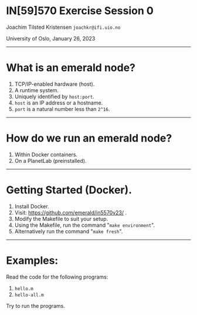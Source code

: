 
# IN[59]570 Exercise Session 0

Joachim Tilsted Kristensen
`joachkr@ifi.uio.no`

University of Oslo,
January 26, 2023

---

# What is an emerald node?

1. TCP/IP-enabled hardware (host).
2. A runtime system.
3. Uniquely identified by `host:port`.
4. `host` is an IP address or a hostname.
5. `port` is a natural number less than `2^16`.

---

# How do we run an emerald node?

1. Within Docker containers.
2. On a PlanetLab (preinstalled).

---

# Getting Started (Docker).

1. Install Docker.
2. Visit: https://github.com/emerald/in5570v23/ .
3. Modify the Makefile to suit your setup.
4. Using the Makefile, run the command "`make environment`".
5. Alternatively run the command "`make fresh`".

---

# Examples:

Read the code for the following programs:

1. `hello.m`
2. `hello-all.m`

Try to run the programs.
